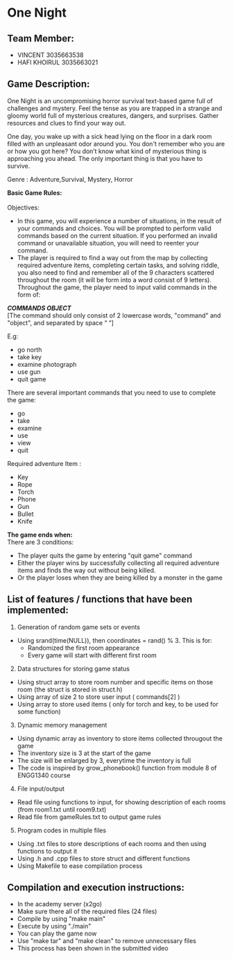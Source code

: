# One Night 

## **Team Member:**
- VINCENT 3035663538
- HAFI KHOIRUL 3035663021


## **Game Description:**
One Night is an uncompromising horror survival text-based game full of challenges and mystery. Feel the tense as you are trapped in a strange and gloomy world full of mysterious creatures, dangers, and surprises. Gather resources and clues to find your way out.

One day, you wake up with a sick head lying on the floor in a dark room filled with an unpleasant odor around you. You don't remember who you are or how you got here? You don’t know what kind of mysterious thing is approaching you ahead. The only important thing is that you have to survive. 

Genre : Adventure,Survival, Mystery, Horror

**Basic Game Rules:** <br>		  	 	
Objectives:
- In this game, you will experience a number of situations, in the result of your commands and choices. You will be prompted to perform valid commands based on the current situation. If you performed an invalid command or unavailable situation, you will need to reenter your command. 
- The player is required to find a way out from the map by collecting required adventure items, completing certain tasks, and solving riddle, you also need to find and remember all of the 9 characters scattered throughout the room (it will be form into a word consist of 9 letters). Throughout the game, the player need to input valid commands in the form of:

***COMMANDS OBJECT***  
[The command should only consist of 2 lowercase words, "command" and "object", and separated by space “ “]

E.g: 
- go north
- take key
- examine photograph
- use gun
- quit game

There are several important commands that you need to use to complete the game:
- go
- take
- examine
- use
- view
- quit 
	
Required adventure Item : 
- Key
- Rope
- Torch
- Phone
- Gun
- Bullet
- Knife

**The game ends when:**	  
There are 3 conditions:  
- The player quits the game by entering "quit game" command
- Either the player wins by successfully collecting all required adventure items and finds the way out without being killed. 
- Or the player loses when they are being killed by a monster in the game 

## **List of features / functions that have been implemented:**
1. Generation of random game sets or events
- Using srand(time(NULL)), then coordinates = rand() % 3. This is for:
  - Randomized the first room appearance
  - Every game will start with different first room
  
2. Data structures for storing game status
- Using struct array to store room number and specific items on those room (the struct is stored in struct.h) 
- Using array of size 2 to store user input ( commands[2] )
- Using array to store used items ( only for torch and key, to be used for some function)

3. Dynamic memory management
- Using dynamic array as inventory to store items collected througout the game
- The inventory size is 3 at the start of the game
- The size will be enlarged by 3, everytime the inventory is full
- The code is inspired by grow_phonebook() function from module 8 of ENGG1340 course

4. File input/output 
- Read file using <fstream> functions to input, for showing description of each rooms (from room1.txt until room9.txt)
- Read file from gameRules.txt to output game rules
	
5. Program codes in multiple files
- Using .txt files to store descriptions of each rooms and then using <fstream> functions to output it
- Using .h and .cpp files to store struct and different functions 
- Using Makefile to ease compilation process

## **Compilation and execution instructions:**
- In the academy server (x2go)
- Make sure there all of the required files (24 files)
- Compile by using "make main"
- Execute by using "./main"
- You can play the game now
- Use "make tar" and "make clean" to remove unnecessary files
- This process has been shown in the submitted video
